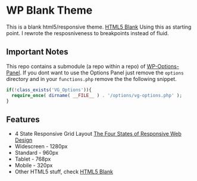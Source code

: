 # WP Blank Theme

This is a blank html5/responsive theme. [HTML5 Blank](http://html5blank.com/) Using this as starting point. I rewrote the resposniveness to breakpoints instead of fluid.

## Important Notes ##
This repo contains a submodule (a repo within a repo) of [WP-Options-Panel](https://github.com/owldesign/WP-Blank-Options-Panel). If you dont want to use the Options Panel just remove the ```options``` directory and in your ```functions.php``` remove the the following snippet.

```php
if(!class_exists('VG_Options')){
  require_once( dirname( __FILE__ ) . '/options/vg-options.php' );
}
```

## Features ##

* 4 State Responsive Grid Layout [The Four States of Responsive Web Design](http://astronautweb.co/2012/01/responsive-web-design-four-states/)
* Widescreen - 1280px
* Standard - 960px
* Tablet - 768px
* Mobile - 320px
* Other HTML5 stuff, check [HTML5 Blank](http://html5blank.com/)